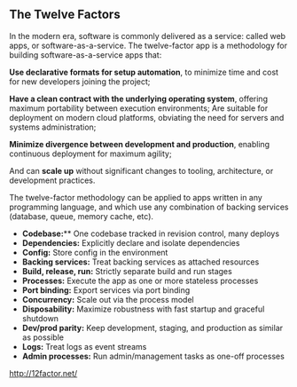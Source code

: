 ## The Twelve Factors

In the modern era, software is commonly delivered as a service: called web apps,
or software-as-a-service. The twelve-factor app is a methodology for building
software-as-a-service apps that:

**Use declarative formats for setup automation**, to minimize time and cost for new
developers joining the project; 

**Have a clean contract with the underlying
operating system**, offering maximum portability between execution environments;
Are suitable for deployment on modern cloud platforms, obviating the need for
servers and systems administration; 

**Minimize divergence between development and
production**, enabling continuous deployment for maximum agility; 

And can **scale up** without significant changes to tooling, architecture, or
development practices.

The twelve-factor methodology can be applied to apps written in any programming
language, and which use any combination of backing services (database, queue,
memory cache, etc).


* **Codebase:**** One codebase tracked in revision control, many deploys
* **Dependencies:** Explicitly declare and isolate dependencies
* **Config:** Store config in the environment
* **Backing services:** Treat backing services as attached resources
* **Build, release, run:** Strictly separate build and run stages
* **Processes:** Execute the app as one or more stateless processes
* **Port binding:** Export services via port binding
* **Concurrency:** Scale out via the process model
* **Disposability:** Maximize robustness with fast startup and graceful shutdown
* **Dev/prod parity:** Keep development, staging, and production as similar as possible
* **Logs:** Treat logs as event streams
* **Admin processes:** Run admin/management tasks as one-off processes


http://12factor.net/
